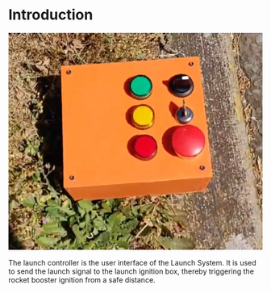Introduction
=============
<!-- Describe the project and its purpose
The goal of this project is to build/create/provide…[the what]… for …[the who]… so that she/he/they can …[the why]. We aim to accomplish this with …[the how]…[the where]… by/on/before …[the when].
-->

![The launch controller][launch-controller]

The launch controller is the user interface of the Launch System. It is used to send the launch signal to the launch ignition box, thereby triggering the rocket booster ignition from a safe distance.

<!-- Links -->
[launch-controller]: ./images/launch_controller.png "The launch controller"
